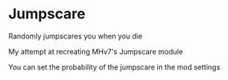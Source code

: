 # Jumpscare

Randomly jumpscares you when you die

My attempt at recreating MHv7's Jumpscare module

You can set the probability of the jumpscare in the mod settings